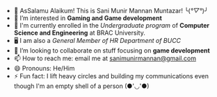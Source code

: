 - 👋 AsSalamu Alaikum! This is Sani Munir Mannan Muntazar! ╰(*°▽°*)╯
- 👀 I’m interested in **Gaming and Game development**
- 🌱 I'm currently enrolled in the _Undergraduate program_ of **Computer Science and Engineering** at BRAC University.
- 🖥️ I am also a _General Member of HR Department of BUCC_
- 💞️ I’m looking to collaborate on stuff focusing on **game development** 
- 📫 How to reach me: email me at sanimunirmannan@gmail.com
- 😄 Pronouns: He/Him
- ⚡ Fun fact: I lift heavy circles and building my communications even though I'm an empty shell of a person (●'◡'●)

<!---
Sani-Munir/Sani-Munir is a ✨ special ✨ repository because its `README.md` (this file) appears on your GitHub profile.
You can click the Preview link to take a look at your changes.
--->
